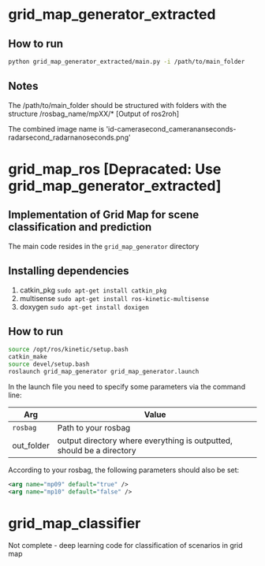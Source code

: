 # grid_map_generator_extracted

## How to run
```bash _
python grid_map_generator_extracted/main.py -i /path/to/main_folder
```


## Notes
The /path/to/main_folder should be structured with folders with the structure /rosbag_name/mpXX/* [Output of ros2roh]


The combined image name is 'id-camerasecond_camerananseconds-radarsecond_radarnanoseconds.png'
# grid_map_ros [Depracated: Use grid_map_generator_extracted]

## Implementation of Grid Map for scene classification and prediction

The main code resides in the `grid_map_generator` directory

## Installing dependencies

1. catkin_pkg	`sudo apt-get install catkin_pkg`
2. multisense	`sudo apt-get install ros-kinetic-multisense`
3. doxygen		`sudo apt-get install doxigen`

## How to run
```bash
source /opt/ros/kinetic/setup.bash
catkin_make
source devel/setup.bash
roslaunch grid_map_generator grid_map_generator.launch
```

In the launch file you need to specify some parameters via the command line:

| Arg        | Value           | 
| ------------- |-------------|
| `rosbag`      | Path to your rosbag |
|  out_folder   | output directory where everything is outputted, should be a directory      

According to your rosbag, the following parameters should also be set:

```xml
<arg name="mp09" default="true" />
<arg name="mp10" default="false" />
```

# grid_map_classifier
Not complete - deep learning code for classification of scenarios in grid map